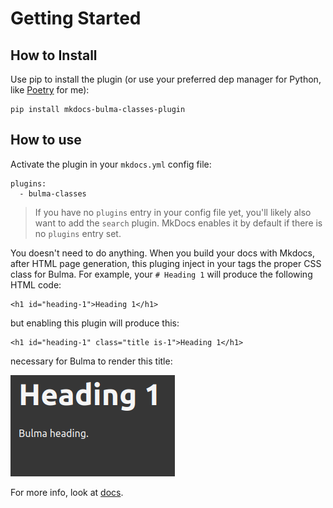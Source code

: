 # Getting Started

## How to Install

Use pip to install the plugin (or use your preferred dep manager for Python, like [Poetry](https://python-poetry.org/) for me):

    pip install mkdocs-bulma-classes-plugin

## How to use

Activate the plugin in your `mkdocs.yml` config file:

    plugins:
      - bulma-classes

> If you have no `plugins` entry in your config file yet, you'll likely also want to add the `search` plugin. MkDocs enables it by default if there is no `plugins` entry set.

You doesn't need to do anything. When you build your docs with Mkdocs, after HTML page generation, this pluging inject in your tags the proper CSS class for Bulma. For example, your `# Heading 1` will produce the following HTML code:

    <h1 id="heading-1">Heading 1</h1>

but enabling this plugin will produce this:

    <h1 id="heading-1" class="title is-1">Heading 1</h1>

necessary for Bulma to render this title:

![Bulma title is-1](img/bulma_heading_1.png)

For more info, look at [docs](https://daniele-tentoni.github.io/mkdocs-bulma-classes-plugin).
